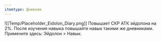 ```yaml
---
itemtype: Дневник
---
```

![[Temp/Placeholder_Eidolon_Diary.png]]
Повышает СКР АТК эйдолона на 2%. После изучения навыка повышайте навык такими же дневниками. Примените здесь: Эйдолон > Навык.

